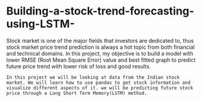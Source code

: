 # Building-a-stock-trend-forecasting-using-LSTM-
Stock market is one of the major fields that investors are dedicated to, thus stock market price trend prediction is always a hot topic  from both financial and technical domains. In this project, my objective is to build a model with lower RMSE (Root Mean Square Error) value and best fitted graph to predict future price trend with lower risk of loss and good results.

	In this project we will be looking at data from the Indian stock market. We will learn how to use pandas to get stock information and visualize different aspects of it. we will be predicting future stock price through a Long Short Term Memory(LSTM) method. 
